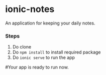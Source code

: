 # ionic-notes
An application for keeping your daily notes.


### Steps
1. Do clone
2. Do `npm install` to install required package
3. Do `ionic serve` to run the app

#Your app is ready to run now.

